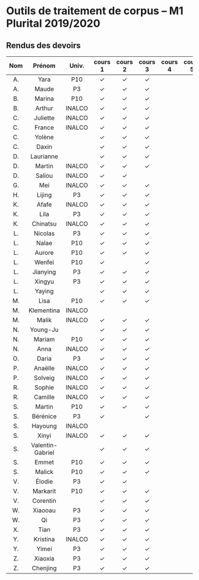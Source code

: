 
# Outils de traitement de corpus – M1 Plurital 2019/2020
## Rendus des devoirs

| Nom | Prénom   | Univ. | cours 1 | cours 2 | cours 3 | cours 4 | cours 5 | cours 6 |
|:---:|:--------:|:-----:|:-------:|:-------:|:-------:|:-------:|:-------:|:-------:|
|  A. |Yara      |P10    |✓        |✓        |✓        |         |         |         |
|  A. |Maude     |P3     |✓        |✓        |✓        |         |         |         |
|  B. |Marina    |P10    |✓        |✓        |✓        |         |         |         |
|  B. |Arthur    |INALCO |✓        |✓        |✓        |         |         |         |
|  C. |Juliette  |INALCO |✓        |✓        |✓        |         |         |         |
|  C. |France    |INALCO |✓        |✓        |✓        |         |         |         |
|  C. |Yolène    |       |✓        |✓        |✓        |         |         |         |
|  C. |Daxin     |       |✓        |✓        |✓        |         |         |         |
|  D. |Laurianne |       |✓        |✓        |✓        |         |         |         |
|  D. |Martin    |INALCO |✓        |✓        |✓        |         |         |         |
|  D. |Saliou    |INALCO |✓        |✓        |         |         |         |         |
|  G. |Mei       |INALCO |✓        |✓        |✓        |         |         |         |
|  H. |Lijing    |P3     |✓        |✓        |✓        |         |         |         |
|  K. |Afafe     |INALCO |✓        |✓        |✓        |         |         |         |
|  K. |Lila      |P3     |✓        |✓        |✓        |         |         |         |
|  K. |Chinatsu  |INALCO |✓        |✓        |✓        |         |         |         |
|  L. |Nicolas   |P3     |✓        |✓        |✓        |         |         |         |
|  L. |Nalae     |P10    |✓        |✓        |✓        |         |         |         |
|  L. |Aurore    |P10    |✓        |✓        |✓        |         |         |         |
|  L. |Wenfei    |P10    |✓        |         |✓        |         |         |         |
|  L. |Jianying  |P3     |✓        |✓        |✓        |         |         |         |
|  L. |Xingyu    |P3     |✓        |✓        |✓        |         |         |         |
|  L. |Yaying    |       |✓        |✓        |✓        |         |         |         |
|  M. |Lisa      |P10    |✓        |✓        |✓        |         |         |         |
|  M. |Klementina|INALCO |         |         |         |         |         |         |
|  M. |Malik     |INALCO |✓        |✓        |✓        |         |         |         |
|  N. |Young-Ju  |       |✓        |✓        |✓        |         |         |         |
|  N. |Mariam    |P10    |✓        |✓        |✓        |         |         |         |
|  N. |Anna      |INALCO |✓        |✓        |✓        |         |         |         |
|  O. |Daria     |P3     |✓        |✓        |✓        |         |         |         |
|  P. |Anaëlle   |INALCO |✓        |✓        |✓        |         |         |         |
|  P. |Solveig   |INALCO |✓        |✓        |✓        |         |         |         |
|  R. |Sophie    |INALCO |✓        |✓        |✓        |         |         |         |
|  R. |Camille   |INALCO |✓        |✓        |✓        |         |         |         |
|  S. |Martin    |P10    |✓        |✓        |✓        |         |         |         |
|  S. |Bérénice  |P3     |✓        |         |✓        |         |         |         |
|  S. |Hayoung   |INALCO |         |         |         |         |         |         |
|  S. |Xinyi     |INALCO |✓        |✓        |✓        |         |         |         |
|  S. |Valentin-Gabriel|       |✓        |✓        |✓        |         |         |         |
|  S. |Emmet     |P10    |✓        |✓        |✓        |         |         |         |
|  S. |Malick    |P10    |✓        |✓        |✓        |         |         |         |
|  V. |Élodie    |P3     |✓        |✓        |         |         |         |         |
|  V. |Markarit  |P10    |✓        |✓        |✓        |         |         |         |
|  V. |Corentin  |       |✓        |✓        |✓        |         |         |         |
|  W. |Xiaooau   |P3     |✓        |✓        |✓        |         |         |         |
|  W. |Qi        |P3     |✓        |✓        |✓        |         |         |         |
|  X. |Tian      |P3     |✓        |✓        |✓        |         |         |         |
|  Y. |Kristina  |INALCO |✓        |✓        |✓        |         |         |         |
|  Y. |Yimei     |P3     |✓        |✓        |✓        |         |         |         |
|  Z. |Xiaoxia   |P3     |✓        |✓        |✓        |         |         |         |
|  Z. |Chenjing  |P3     |✓        |✓        |✓        |         |         |         |
